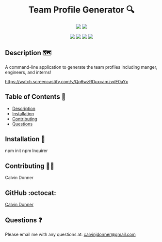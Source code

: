 <h1 align ='center'> Team Profile Generator 🔍 </h1>

<p align='center'>
    <img src='https://img.shields.io/github/languages/top/calvinjdonner/team-profile-generator' />
    <img src='https://img.shields.io/github/repo-size/calvinjdonner/team-profile-generator' />
</p>

<p align='center'>
    <img src='https://img.shields.io/badge/-MySQL-green' >
    <img src='https://img.shields.io/badge/-node.js-black' >
    <img src='https://img.shields.io/badge/-inquirer-white' >
    <img src='https://img.shields.io/badge/-screencastify-gold' />
</p>

## Description 🗺️
A command-line application to generate the team profiles including manger, engineers, and interns!

https://watch.screencastify.com/v/Qq6wzRDuxcamzvdE0aYx

## Table of Contents 📑
- [Description](#description)
- [Installation](#installation)
- [Contributing](#contributing)
- [Questions](#questions)

## Installation 💽
npm init
npm Inquirer

## Contributing 👨‍💻
Calvin Donner

## GitHub :octocat:
[Calvin Donner](https://github.com/calvinjdonner)

## Questions ❓
Please email me with any questions at: calvinjdonner@gmail.com<br />
